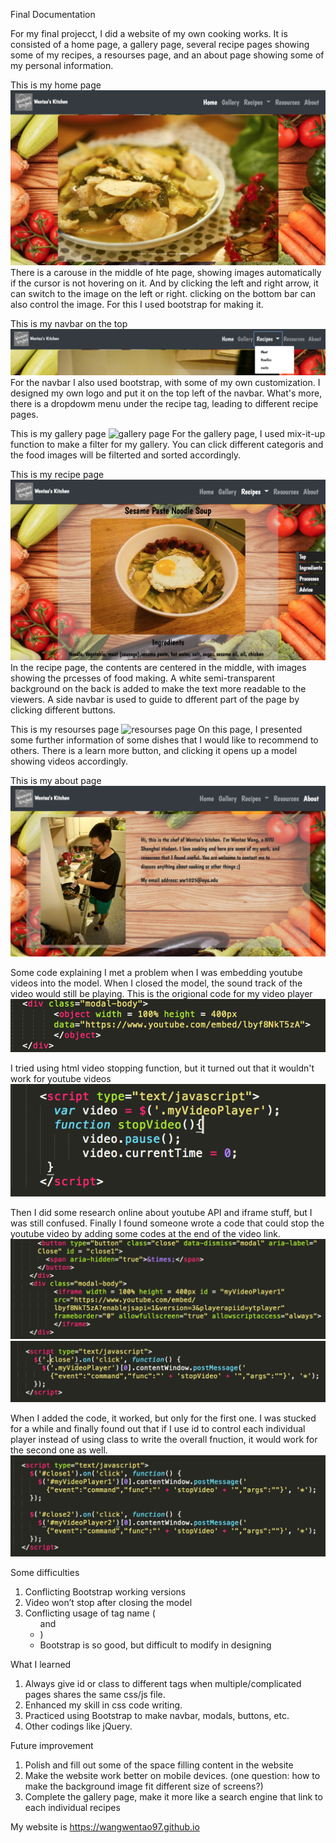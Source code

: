 Final Documentation

For my final projecct, I did a website of my own cooking works. It is consisted of a home page, a gallery page, several recipe pages showing some of my recipes, a resourses page, and an about page showing some of my personal information.

This is my home page 
![home page](home.png)
There is a carouse in the middle of hte page, showing images automatically if the cursor is not hovering on it. And by clicking the left and right arrow, it can switch to the image on the left or right. clicking on the bottom bar can also control the image. For this I used bootstrap for making it.

This is my navbar on the top
![navbar](head.png)
For the navbar I also used bootstrap, with some of my own customization. I designed my own logo and put it on the top left of the navbar. What's more, there is a dropdowm menu under the recipe tag, leading to different recipe pages.

This is my gallery page
![gallery page](gallery.png)
For the gallery page, I used mix-it-up function to make a filter for my gallery. You can click different categoris and the food images will be filterted and sorted accordingly.

This is my recipe page
![recipe page](noodle.png)
In the recipe page, the contents are centered in the middle, with images showing the prcesses of food making. A white semi-transparent background on the back is added to make the text more readable to the viewers. A side navbar is used to guide to dfferent part of the page by clicking different buttons.

This is my resourses page
![resourses page](resourse.png)
On this page, I presented some further information of some dishes that I would like to recommend to others. There is a learn more button, and clicking it opens up a model showing videos accordingly. 

This is my about page
![about page](about.png)

Some code explaining
I met a problem when I was embedding youtube videos into the model. When I closed the model, the sound track of the video would still be playing. 
This is the origional code for my video player
![Player 1](video1.png)

I tried using html video stopping function, but it turned out that it wouldn't work for youtube videos
![Stop 1](stop2.png)

Then I did some research online about youtube API and iframe stuff, but I was still confused. Finally I found someone wrote a code that could stop the youtube video by adding some codes at the end of the video link. 
![Player 2](player2.png)
![Stop 2](close.png)

When I added the code, it worked, but only for the first one. I was stucked for a while and finally found out that if I use id to control each individual player instead of using class to write the overall fnuction, it would work for the second one as well.
![Stop 3](stop1.png)

Some difficulties
1. Conflicting Bootstrap working versions
2. Video won’t stop after closing the model
3. Conflicting usage of tag name (<ul> and <li>)
4. Bootstrap is so good, but difficult to modify in designing

What I learned
1. Always give id or class to different tags when multiple/complicated pages shares the same css/js file. 
2. Enhanced my skill in css code writing.
3. Practiced using Bootstrap to make navbar, modals, buttons, etc.
4. Other codings like jQuery.

Future improvement
1. Polish and fill out some of the space filling content in the website
2. Make the website work better on mobile devices. (one question: how to make the background image fit different size of screens?)
3. Complete the gallery page, make it more like a search engine that link to each individual recipes

My website is https://wangwentao97.github.io


